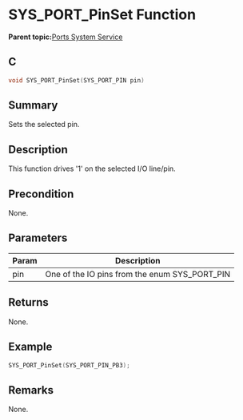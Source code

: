 # SYS\_PORT\_PinSet Function

**Parent topic:**[Ports System Service](GUID-89291D9B-92F4-4472-BAE0-9F007571CD35.md)

## C

```c
void SYS_PORT_PinSet(SYS_PORT_PIN pin)
```

## Summary

Sets the selected pin.

## Description

This function drives '1' on the selected I/O line/pin.

## Precondition

None.

## Parameters

|Param|Description|
|-----|-----------|
|pin|One of the IO pins from the enum SYS\_PORT\_PIN|

## Returns

None.

## Example

```c
SYS_PORT_PinSet(SYS_PORT_PIN_PB3);
```

## Remarks

None.


